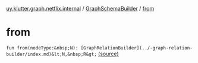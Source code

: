 [uy.klutter.graph.netflix.internal](../index.md) / [GraphSchemaBuilder](index.md) / [from](.)


# from
`fun from(nodeType:&nbsp;N): [GraphRelationBuilder](../-graph-relation-builder/index.md)&lt;N,&nbsp;R&gt;` [(source)](https://github.com/kohesive/klutter/blob/master/netflix-graph-jdk6/src/main/kotlin/uy/klutter/graph/netflix/internal/Schema.kt#L59)


